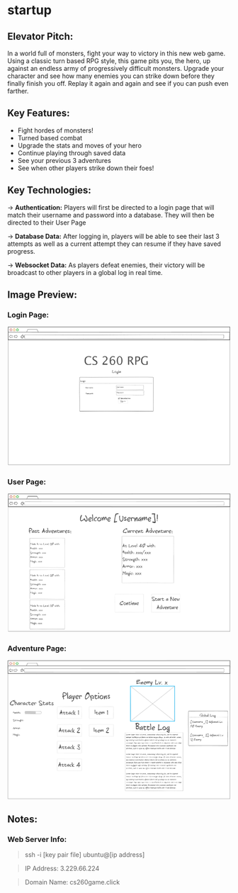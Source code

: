 # startup
## Elevator Pitch:
In a world full of monsters, fight your way to victory in this new web game. Using a classic turn based RPG style, this game pits you, the hero, up against an endless army of progressively difficult monsters. Upgrade your character and see how many enemies you can strike down before they finally finish you off. Replay it again and again and see if you can push even farther.

## Key Features:
- Fight hordes of monsters!
- Turned based combat
- Upgrade the stats and moves of your hero
- Continue playing through saved data
- See your previous 3 adventures
- See when other players strike down their foes!

## Key Technologies:
-> **Authentication:** Players will first be directed to a login page that will match their username and password into a database. They will then be directed to their User Page

-> **Database Data:** After logging in, players will be able to see their last 3 attempts as well as a current attempt they can resume if they have saved progress.

-> **Websocket Data:** As players defeat enemies, their victory will be broadcast to other players in a global log in real time.

## Image Preview:
### Login Page:
![The Login Page](/Images/game-login.png)
### User Page:
![The User Page](/Images/user-page.png)
### Adventure Page:
![The Adventure Page](/Images/adventure-page.png)

## Notes:

### Web Server Info:
> ssh -i [key pair file] ubuntu@[ip address]

> IP Address: 3.229.66.224

> Domain Name: cs260game.click

